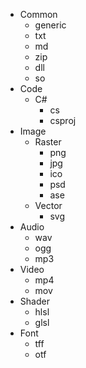 - Common
  - generic
  - txt
  - md
  - zip
  - dll
  - so
- Code
  - C#
    - cs
    - csproj
- Image
  - Raster
    - png
    - jpg
    - ico
    - psd
    - ase
  - Vector
    - svg
- Audio
  - wav
  - ogg
  - mp3
- Video
  - mp4
  - mov
- Shader
  - hlsl
  - glsl
- Font
  - tff
  - otf
